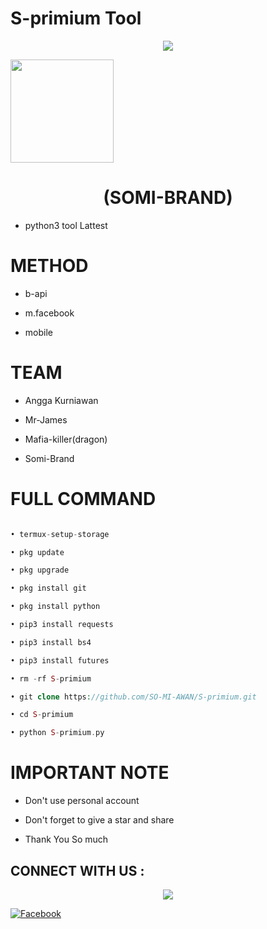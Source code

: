 
# S-primium Tool
<p align="center">
<img src="https://i.pinimg.com/736x/16/62/ac/1662acee2dae9125798c9d54a6530333.jpg">
</p>
<img height="165" src="https://github-readme-stats.vercel.app/api?username=SO-MI-AWAN&show_icons=true&include_all_commits=true&theme=react&cache_seconds=3200&hide_border=true" /></a>

<h1 align="center">(SOMI-BRAND)</h1>

* python3 tool Lattest 

# METHOD 

* b-api

* m.facebook

* mobile

# TEAM

* Angga Kurniawan

* Mr-James

* Mafia-killer(dragon)

* Somi-Brand

# FULL COMMAND 

```php

• termux-setup-storage

• pkg update

• pkg upgrade

• pkg install git

• pkg install python

• pip3 install requests

• pip3 install bs4

• pip3 install futures

• rm -rf S-primium

• git clone https://github.com/SO-MI-AWAN/S-primium.git

• cd S-primium

• python S-primium.py

```

# IMPORTANT NOTE

* Don't use personal account

* Don't forget to give a star and share 

* Thank You So much

## CONNECT WITH US :

<p align="center">

<img src="https://cdn6.f-cdn.com/contestentries/610991/15980677/578d05c805d32_thumb900.jpg">

</p>

<a href="https://www.facebook.com/112589571242073/posts/116420000859030/?app=fbl"><img title="Facebook" src="https://img.shields.io/badge/SOMI-BRAND-brightgreen?style=for-the-badge&logo=github"></a>

